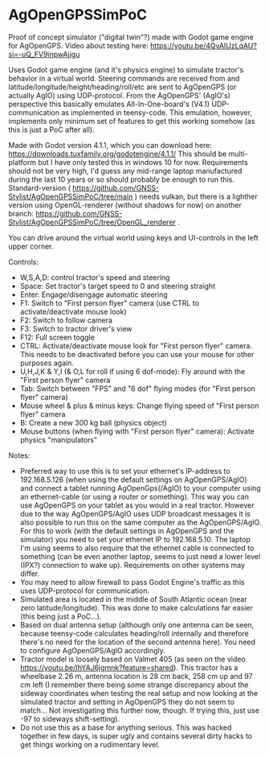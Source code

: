 # AgOpenGPSSimPoC
Proof of concept simulator ("digital twin"?) made with Godot game engine for AgOpenGPS.
Video about testing here: https://youtu.be/4QyAIUzLqAU?si=-uQ_FV9inpwAjjgu

Uses Godot game engine (and it's physics engine) to simulate tractor's behavior in a virtual world. Steering commands are received from and latitude/longitude/height/heading/roll/etc are sent to AgOpenGPS (or actually AgIO) using UDP-protocol. From the AgOpenGPS' (AgIO's) perspective this basically emulates All-In-One-board's (V4.1) UDP-communication as implemented in teensy-code. This emulation, however, implements only minimum set of features to get this working somehow (as this is just a PoC after all).

Made with Godot version 4.1.1, which you can download here: https://downloads.tuxfamily.org/godotengine/4.1.1/ This should be multi-platform but I have only tested this in windows 10 for now. Requirements should not be very high, I'd guess any mid-range laptop manufactured during the last 10 years or so should probably be enough to run this. Standard-version ( https://github.com/GNSS-Stylist/AgOpenGPSSimPoC/tree/main ) needs vulkan, but there is a lighther version using OpenGL-renderer (without shadows for now) on another branch: https://github.com/GNSS-Stylist/AgOpenGPSSimPoC/tree/OpenGL_renderer .

You can drive around the virtual world using keys and UI-controls in the left upper corner.

Controls:
- W,S,A,D: control tractor's speed and steering
- Space: Set tractor's target speed to 0 and steering straight
- Enter: Engage/disengage automatic steering
- F1: Switch to "First person flyer" camera (use CTRL to activate/deactivate mouse look)
- F2: Switch to follow camera
- F3: Switch to tractor driver's view
- F12: Full screen toggle
- CTRL: Activate/deactivate mouse look for "First person flyer" camera. This needs to be deactivated before you can use your mouse for other purposes again.
- U,H,J,K & Y,I (& O,L for roll if using 6 dof-mode): Fly around with the "First person flyer" camera
- Tab: Switch between "FPS" and "6 dof" flying modes (for "First person flyer" camera)
- Mouse wheel & plus & minus keys: Change flying speed of "First person flyer" camera
- B: Create a new 300 kg ball (physics object)
- Mouse buttons (when flying with "First person flyer" camera): Activate physics "manipulators"

Notes:
- Preferred way to use this is to set your ethernet's IP-address to 192.168.5.126 (when using the default settings on AgOpenGPS/AgIO) and connect a tablet running AgOpenGps(/AgIO) to your computer using an ethernet-cable (or using a router or something). This way you can use AgOpenGPS on your tablet as you would in a real tractor. However due to the way AgOpenGPS/AgIO uses UDP broadcast messages it is also possible to run this on the same computer as the AgOpenGPS/AgIO. For this to work (with the default settings in AgOpenGPS and the simulator) you need to set your ethernet IP to 192.168.5.10. The laptop I'm using seems to also require that the ethernet cable is connected to something (can be even another laptop, seems to just need a lower level (IPX?) connection to wake up). Requirements on other systems may differ.
- You may need to allow firewall to pass Godot Engine's traffic as this uses UDP-protocol for communication.
- Simulated area is located in the middle of South Atlantic ocean (near zero latitude/longitude). This was done to make calculations far easier (this being just a PoC...).
- Based on dual antenna setup (although only one antenna can be seen, because teensy-code calculates heading/roll internally and therefore there's no need for the location of the second antenna here). You need to configure AgOpenGPS/AgIO accordingly.
- Tractor model is loosely based on Valmet 405 (as seen on the video https://youtu.be/IhYAJ6jgmnk?feature=shared). This tractor has a wheelbase 2.26 m, antenna location is 28 cm back, 258 cm up and 97 cm left (I remember there being some strange discrepancy about the sideway coordinates when testing the real setup and now looking at the simulated tractor and setting in AgOpenGPS they do not seem to match... Not investigating this further now, though. If trying this, just use -97 to sideways shift-setting).
- Do not use this as a base for anything serious. This was hacked together in few days, is super ugly and contains several dirty hacks to get things working on a rudimentary level.
